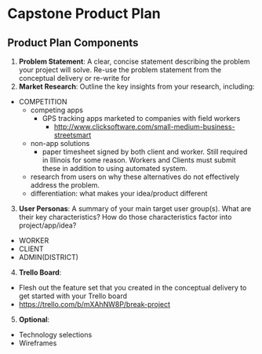 # Capstone Product Plan

## Product Plan Components
1. __Problem Statement__: A clear, concise statement describing the problem your project will solve. Re-use the problem statement from the conceptual delivery or re-write for
2. __Market Research__: Outline the key insights from your research, including:
  - COMPETITION 
    - competing apps
      - GPS tracking apps marketed to companies with field workers
        - http://www.clicksoftware.com/small-medium-business-streetsmart 
    - non-app solutions
      - paper timesheet signed by both client and worker.  Still required in Illinois for some reason.  Workers and Clients must submit          these in addition to using automated system. 
    - research from users on why these alternatives do not effectively address the problem.
    - differentiation: what makes your idea/product different
3. __User Personas__: A summary of your main target user group(s). What are their key characteristics? How do those characteristics factor into project/app/idea?
  - WORKER
  - CLIENT
  - ADMIN(DISTRICT)
4. __Trello Board__:
  - Flesh out the feature set that you created in the conceptual delivery to get started with your Trello board
  - https://trello.com/b/mXAhNW8P/break-project
5. __Optional__:
  - Technology selections
  - Wireframes

